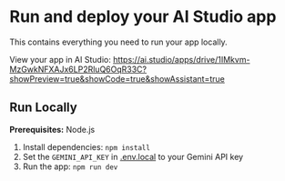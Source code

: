 # Run and deploy your AI Studio app

This contains everything you need to run your app locally.

View your app in AI Studio: https://ai.studio/apps/drive/1IMkvm-MzGwkNFXAJx6LP2RluQ6OqR33C?showPreview=true&showCode=true&showAssistant=true

## Run Locally

**Prerequisites:**  Node.js


1. Install dependencies:
   `npm install`
2. Set the `GEMINI_API_KEY` in [.env.local](.env.local) to your Gemini API key
3. Run the app:
   `npm run dev`
